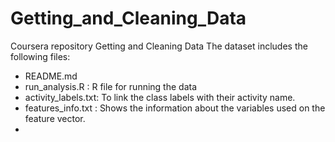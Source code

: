# Getting_and_Cleaning_Data
Coursera repository
Getting and Cleaning Data 
The dataset includes the following files:

- README.md
- run_analysis.R : R file for running the data 
- activity_labels.txt: To link the class labels with their activity name.
- features_info.txt : Shows the information about the variables used on the feature vector.
- 
